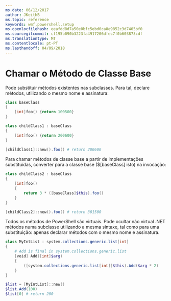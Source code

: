 ```yaml
---
ms.date: 06/12/2017
author: JKeithB
ms.topic: reference
keywords: wmf,powershell,setup
ms.openlocfilehash: eeafdd8d7a50e0bfc5ebd0ca8e9852c3d7405bf0
ms.sourcegitcommit: cf195b090b3223fa4917206dfec7f0b603873cdf
ms.translationtype: MT
ms.contentlocale: pt-PT
ms.lasthandoff: 04/09/2018
---
```

# <a name="call-base-class-method"></a>Chamar o Método de Classe Base

Pode substituir métodos existentes nas subclasses. Para tal, declare métodos, utilizando o mesmo nome e assinatura:

```powershell
class baseClass
{
    [int]foo() {return 100500}
}

class childClass1 : baseClass
{
    [int]foo() {return 200600}
}

[childClass1]::new().foo() # return 200600
```

Para chamar métodos de classe base a partir de implementações substituídas, converter para a classe base ($[baseClass] isto) na invocação:

```powershell
class childClass2 : baseClass
{
    [int]foo()
    {
        return 3 * ([baseClass]$this).foo()
    }
}

[childClass2]::new().foo() # return 301500
```

Todos os métodos de PowerShell são virtuais. Pode ocultar não virtual .NET métodos numa subclasse utilizando a mesma sintaxe, tal como para uma substituição: apenas declarar métodos com o mesmo nome e assinatura.

```powershell
class MyIntList : system.collections.generic.list[int]
{
    # Add is final in system.collections.generic.list
    [void] Add([int]$arg)
    {
        ([system.collections.generic.list[int]]$this).Add($arg * 2)
    }
}

$list = [MyIntList]::new()
$list.Add(100)
$list[0] # return 200
```